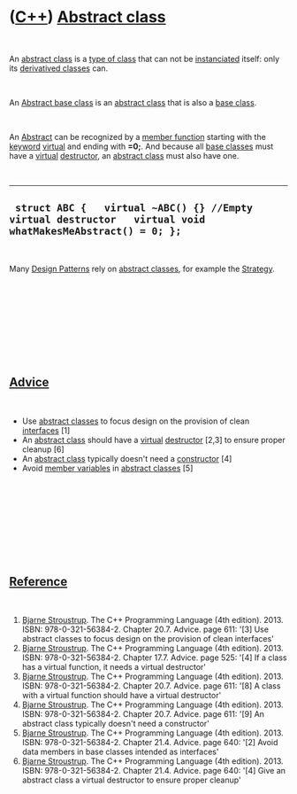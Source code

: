 



 

 

 

 

 

([C++](Cpp.htm)) [Abstract class](CppAbstractClass.htm)
=======================================================

 

An [abstract class](CppAbstractClass.htm) is a [type of
class](CppClassType.htm) that can not be [instanciated](CppInstance.htm)
itself: only its [derivatived classes](CppDerivedClass.htm) can.

 

An [Abstract base class](CppAbstractBaseClass.htm) is an [abstract
class](CppAbstractClass.htm) that is also a [base
class](CppBaseClass.htm).

 

An [Abstract](CppAbstractClass.htm) can be recognized by a [member
function](CppMemberFunction.htm) starting with the
[keyword](CppKeyword.htm) [virtual](CppVirtual.htm) and ending with
**=0;**. And because all [base classes](CppBaseClass.htm) must have a
[virtual](CppVirtual.htm) [destructor](CppDestructor.htm), an [abstract
class](CppAbstractClass.htm) must also have one.

 

  -------------------------------------------------------------------------------------------------------------
  ` struct ABC {   virtual ~ABC() {} //Empty virtual destructor   virtual void whatMakesMeAbstract() = 0; };`
  -------------------------------------------------------------------------------------------------------------

 

Many [Design Patterns](CppDesignPattern.htm) rely on [abstract
classes](CppAbstractClass.htm), for example the
[Strategy](CppDesignPatternStrategy.htm).

 

 

 

 

 

[Advice](CppAdvice.htm)
-----------------------

 

-   Use [abstract classes](CppAbstractClass.htm) to focus design on the
    provision of clean [interfaces](CppInterface.htm) \[1\]
-   An [abstract class](CppAbstractClass.htm) should have a
    [virtual](CppVirtual.htm) [destructor](CppDestructor.htm) \[2,3\] to
    ensure proper cleanup \[6\]
-   An [abstract class](CppAbstractClass.htm) typically doesn't need a
    [constructor](CppConstructor.htm) \[4\]
-   Avoid [member variables](CppMemberVariable.htm) in [abstract
    classes](AbstractClass.htm) \[5\]

 

 

 

 

 

[Reference](CppReferences.htm)
------------------------------

 

1.  [Bjarne Stroustrup](CppBjarneStroustrup.htm). The C++ Programming
    Language (4th edition). 2013. ISBN: 978-0-321-56384-2. Chapter 20.7.
    Advice. page 611: '\[3\] Use abstract classes to focus design on the
    provision of clean interfaces'
2.  [Bjarne Stroustrup](CppBjarneStroustrup.htm). The C++ Programming
    Language (4th edition). 2013. ISBN: 978-0-321-56384-2. Chapter 17.7.
    Advice. page 525: '\[4\] If a class has a virtual function, it needs
    a virtual destructor'
3.  [Bjarne Stroustrup](CppBjarneStroustrup.htm). The C++ Programming
    Language (4th edition). 2013. ISBN: 978-0-321-56384-2. Chapter 20.7.
    Advice. page 611: '\[8\] A class with a virtual function should have
    a virtual destructor'
4.  [Bjarne Stroustrup](CppBjarneStroustrup.htm). The C++ Programming
    Language (4th edition). 2013. ISBN: 978-0-321-56384-2. Chapter 20.7.
    Advice. page 611: '\[9\] An abstract class typically doesn't need a
    constructor'
5.  [Bjarne Stroustrup](CppBjarneStroustrup.htm). The C++ Programming
    Language (4th edition). 2013. ISBN: 978-0-321-56384-2. Chapter 21.4.
    Advice. page 640: '\[2\] Avoid data members in base classes intended
    as interfaces'
6.  [Bjarne Stroustrup](CppBjarneStroustrup.htm). The C++ Programming
    Language (4th edition). 2013. ISBN: 978-0-321-56384-2. Chapter 21.4.
    Advice. page 640: '\[4\] Give an abstract class a virtual destructor
    to ensure proper cleanup'

 

 

 

 





 




